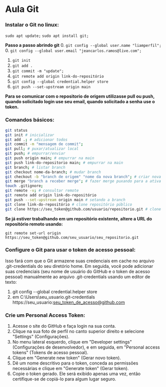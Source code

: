 # Aula Git

### Instalar o Git no linux:
``sudo apt update;``
``sudo apt install git;``

**Passo a passo abrindo git**
 0. ``git config --global user.name "liamperfil";``
 0. ``git config --global user.email "jeancarlos.ramos@live.com";``
 1. ``git init``
 2. ``git add .``
 3. ``git commit -m "update";``
 4. ``git remote add origin link-do-repositório``
 5. ``git config --global credential.helper store``
 6. ``git push --set-upstream origin main``

**Para se comunicar com o repositorio de origem utilizasse pull ou push, quando solicitado login use seu email, quando solicitado a senha use o token.**
### Comandos básicos:
```bash
git status
git init # inicializar
git add .; # adicionar todos
git commit -m "mensagem de commit";
git pull; # puxar/atualizar local
git push; # empurrar/enviar
git push origin main; # empurrar na main
git push link-do-repositorio main; # empurrar na main
git branch; # listar branch
git checkout nome-da-branch; # mudar branch
git checkout -b "branch de origem" "nome da nova branch"; # criar nova branch
git merge "branch a receber merge"; # fazer merge puxando para a ativa
touch .gitignore;
git remote -v; # consultar remote
git remote add origin link-do-repositório
git push --set-upstream origin main # setando a branch
git clone link-do-repositório # clone repositório público
git clone https://seu_token@github.com/usuario/repositorio.git # clone repositório privado
```

**Se já estiver trabalhando em um repositório existente, altere a URL do repositório remoto usando:**
```
git remote set-url origin https://seu_token@github.com/seu_usuario/seu_repositorio.git
```
### Configure o Git para usar o token de acesso pessoal:
Isso fará com que o Git armazene suas credenciais em cache no arquivo .git-credentials do seu diretório home. Em seguida, você pode adicionar suas credenciais (seu nome de usuário do GitHub e o token de acesso pessoal) manualmente ao arquivo .git-credentials usando um editor de texto:
 1. git config --global credential.helper store
 2. em C:\Users\seu_usuario\.git-credentials https://seu_usuario:seu_token_de_acesso@github.com

### Crie um Personal Access Token:
1. Acesse o site do GitHub e faça login na sua conta.
2. Clique na sua foto de perfil no canto superior direito e selecione "Settings" (Configurações).
3. No menu lateral esquerdo, clique em "Developer settings" (Configurações de desenvolvedor), e em seguida, em "Personal access tokens" (Tokens de acesso pessoal).
4. Clique em "Generate new token" (Gerar novo token).
5. Dê um nome descritivo para o token, conceda as permissões necessárias e clique em "Generate token" (Gerar token).
6. Copie o token gerado. Ele será exibido apenas uma vez, então certifique-se de copiá-lo para algum lugar seguro.